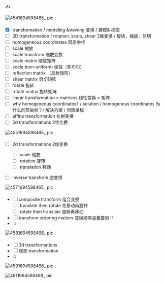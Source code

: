 ✍️ 

![4541694598465_ pic](https://github.com/ChenxingWang93/ComputationalGeometry/assets/31954987/382d4e23-39d0-455b-aacc-1c0cbe57463f)

####
- [x] transformation / modeling &viewing 变换 / 建模& 视图
- [ ] 2D transformation / rotation, scale, shear 2维变换 / 旋转，缩放，剪切
- [ ] homogeneous coordinates 同质坐标
- [ ] scale 缩放
- [ ] scale transform 缩放变换
- [ ] scale matrix 缩放矩阵
- [ ] scale (non-uniform) 缩放（非均匀）
- [ ] reflection matrix （反射矩阵）
- [ ] shear matrix 剪切矩阵
- [ ] rotate 旋转
- [ ] rotate matrix 旋转矩阵
- [ ] linear transformation = matrices 线性变换 = 矩阵
- [ ] why homogeneous coordinates? / solution / homogenous coordinates 为什么同质坐标？/ 解决方案 / 同质坐标 
- [ ] affine transformation 仿射变换
- [ ] 2d transformations 2维变换

![4551694598465_ pic](https://github.com/ChenxingWang93/ComputationalGeometry/assets/31954987/04b77f33-9423-40a6-808a-6c0562dfd6ee)

#### 
- [ ] 2d transformations 2维变换
  - [ ] scale 缩放
  - [ ] rotation 旋转
  - [ ] translation 移动
     
- [ ] inverse transform 逆变换


![4571694598465_ pic](https://github.com/ChenxingWang93/ComputationalGeometry/assets/31954987/ca1ce76e-e98e-4ec6-bd58-7cdc924ae64e)

#### 
- [ ] composite transform 组合变换
  - [ ] translate then rotate 先移动再旋转
  - [ ] rotate then translate 旋转再移动
- [ ] transform ordering matters 变换顺序是重要的 ‼️
- [ ] 

![4581694598466_ pic](https://github.com/ChenxingWang93/ComputationalGeometry/assets/31954987/0678a319-733e-4ce8-ba5f-ce1d5a093765)

#### 
- [ ] 3d transformations
- [ ] 观测 transformation
- [ ] 

![4591694598466_ pic](https://github.com/ChenxingWang93/ComputationalGeometry/assets/31954987/24c7b214-2dd9-4c29-be0c-620a1b385a47)


![4611694598468_ pic](https://github.com/ChenxingWang93/ComputationalGeometry/assets/31954987/0b0020bd-46e4-408d-9792-13ae52c1ac6f)
